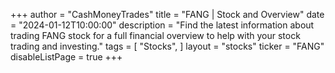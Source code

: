+++
author = "CashMoneyTrades"
title = "FANG | Stock and Overview"
date = "2024-01-12T10:00:00"
description = "Find the latest information about trading FANG stock for a full financial overview to help with your stock trading and investing."
tags = [
   "Stocks",
]
layout = "stocks"
ticker = "FANG"
disableListPage = true
+++
